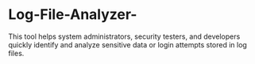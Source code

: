# Log-File-Analyzer-
This tool helps system administrators, security testers, and developers quickly identify and analyze sensitive data or login attempts stored in log files.
